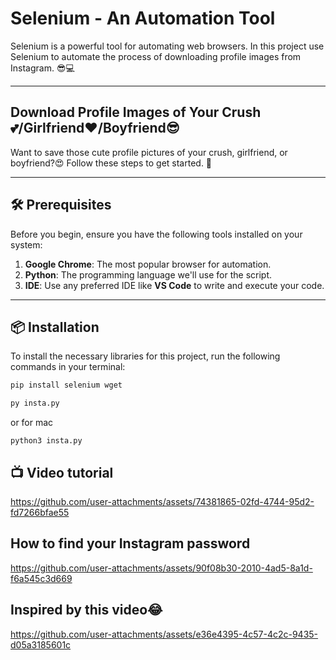 #  Selenium - An Automation Tool 

Selenium is a powerful tool for automating web browsers. In this project use Selenium to automate the process of downloading profile images from Instagram. 😎💻

---

## Download Profile Images of Your Crush💕/Girlfriend❤️/Boyfriend😎

Want to save those cute profile pictures of your crush, girlfriend, or boyfriend?😍 Follow these steps to get started. 🚀

---

## 🛠️ Prerequisites

Before you begin, ensure you have the following tools installed on your system:

1. **Google Chrome**: The most popular browser for automation.  
2. **Python**: The programming language we'll use for the script.  
3. **IDE**: Use any preferred IDE like **VS Code** to write and execute your code.

---

## 📦 Installation

To install the necessary libraries for this project, run the following commands in your terminal:

```bash
pip install selenium wget
```
```bash
py insta.py
```
or for mac
```
python3 insta.py
```

## 📺 Video tutorial
https://github.com/user-attachments/assets/74381865-02fd-4744-95d2-fd7266bfae55

## How to find your Instagram password
https://github.com/user-attachments/assets/90f08b30-2010-4ad5-8a1d-f6a545c3d669

## Inspired by this video😂
https://github.com/user-attachments/assets/e36e4395-4c57-4c2c-9435-d05a3185601c


